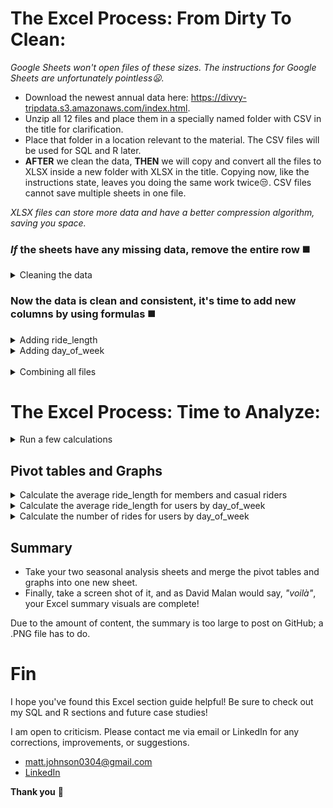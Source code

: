 # The Excel Process: From Dirty To Clean:

*Google Sheets won't open files of these sizes. The instructions for Google Sheets are unfortunately pointless:frowning:.*

* Download the newest annual data here: https://divvy-tripdata.s3.amazonaws.com/index.html.
* Unzip all 12 files and place them in a specially named folder with CSV in the title for clarification.
* Place that folder in a location relevant to the material. The CSV files will be used for SQL and R later.
* <strong>AFTER</strong> we clean the data, <strong>THEN</strong> we will copy and convert all the files to XLSX inside a new folder with XLSX in the title. Copying now, like the instructions state, leaves you doing the same work twice:unamused:. CSV files cannot save multiple sheets in one file.

*XLSX files can store more data and have a better compression algorithm, saving you space.*

### *If* the sheets have any missing data, remove the entire row :black_medium_square:
<details>
<summary> Cleaning the data </summary>
  
*This process is per situation, and normally stakeholders are involved with the decision on what to do with empty cells.*
<ol>  
<li> Select all fields (including column names) by clicking and dragging over all columns or by clicking the utmost upper-left from the field section of the sheet. Aka, above row 1 and to the left of column A. </li>
<li> After selecting all fields, press F5 or hold down CTRL+G until a "Go To" window pops up > Select "Special" > Click "Blanks" > Hit OK. This may take minutes to finish running. </li>
<li> Once finished, scroll down until you see a highlighted cell or chunk of cells. Right-click when hovered over one and choose "Delete," then choose "Entire row" (you may get a warning; hit OK). This will take minutes, and your sheet may freeze; that's normal. </li>
<li> Sadly, you must do all of these steps as many times as it takes until your results land you at the bottom of the sheet. Do this all sheets :weary:. </li>
</ol>
  
<ul>
 <li> Normally you sort and filter each column depending on the data type looking for anomalies or any number of error values </li>
  
  <ul>
   <li> Currency: currency types that are out of range. </li>
   <li> Date: dates that are out of range. </li>
   <li> Number: numbers that are out of range. </li>
   <li> Percentage: percentages that are out of range. </li>
   <li> Text: letters or word lengths that are out of range. </li>
   <li> Time: times that are out of range. </li>
  </ul>
  </ul>
  
*This data is much cleaner than normal situations, but we will see one instance where it needs to be applied.*
  
</details>  

### Now the data is clean and consistent, it's time to add new columns by using formulas :black_medium_square:
<details>
<summary> Adding ride_length </summary>
  
  *In truth, normally we would also touch base with the stakeholders to ask about removing ride_length duration ranges; lower and higher than certain thresholds are anomalies, offer little insight, and skew most results, outside of rare instances.*
  
 <ol>
 <li> In your spreadsheet, create a column called "ride_length" in Column N, row 1. </li> 
 <li> Calculate the length of each ride using the minus operator from columns C (started_at) and D (ended_at) Enter "=D2-C2" in cell N2 </li> 
 <li> Your result will be a float. Change that into the time format of HH:MM:SS. </li> 
 <li> Select N2 > right click > A window pop up will appear select "Format Cells" (again Excel may freeze) </li> 
 <li> While in the "Number" tab find "Category:" and change it to "Time" > Type: > "37:30:55" > hit OK </li>
 <li> Select N2 > press CTRL+C > use macros to autofill the column (web search) or in N3 hold CTRL+SHIFT+down-arrow key > CTRL+V aka paste, then find the last naturally filled row + 1 select that cell hold CTRL+SHIFT+down-arrow key again and delete the invalid entries (Use PAGE UP & DOWN to move smoothly when close). </li>
   
### Some months will have faulty "ride_length" data. Each month needs to be checked using "Sort".
   
<li> Select <strong>ALL</strong> columns and click on the "Data" tab at the top of the sheet > click Sort > Sort by ride_length > Order Largest to Smallest. 
  Any cells in "ride_length" filled with ##### forever need their whole row deleted (mind your header row). </li>
   
* *Excel is a mess when sorting. It doesn't have the ability to use a primary key to sort all of the fields based on one column. If you forget to sort by <strong>all</strong> columns, your data will be wrong. Also, filtering is limited to 10,000 unique items; with files of this size, filtering for what we need to accomplish is useless. Aka "This is the way".*
   
<li> Now repeat these steps for all 12 sheets. </li>
</ol>
</details>  


<details>
<summary> Adding day_of_week </summary>
  
*This one is straight forward :smile:.*
  
 <ol>
 <li> In your spreadsheet, create a column called "day_of_week." in Column O, row 1. </li>  
 <li> In O2, enter "=WEEKDAY(C2,1)", 1 = Sunday, and 7 = Saturday. Later, if you prefer your Excel visuals to have the actual weekday name, use "=TEXT(C2, "dddd")."  </li>
 <li> Select O2 > press CTRL+C > use macros to autofill the column (web search), or in O3, hold CTRL+SHIFT+down-arrow key > paste, then find the last naturally filled row + 1 select that cell, hold CTRL+SHIFT+the down key again, and delete the invalid entries (use PAGE UP and PAGE DOWN to move smoothly when close). </li>
<li> Now repeat these steps for all 12 sheets, and make sure to save your work. We're done with the CSV files until SQL and R. </li>
</ol>
</details>  

<details>
<summary> Combining all files </summary>
  
*<strong>NOW</strong> we are going to copy and convert all the files to XLSX inside a new folder with XLSX in the title.*

<ol>
<li> Open the first clean CSV file. </li> 
<li>File > Save As > Browse > Your XLSX folder location > Save as type: Excel Workbook. Do this for all 12. </li> 
<li> Use Power Query (Google search) or simply copy and paste each sheet with CTRL+A > CTRL+C > then paste in a new tab in the original first sheet with CTRL+V. </li>
<li> Do this for all 12. Be mindful to keep your sheet names consistent if you're copying and pasting. They won't auto populate. </li>
</ol>
  
  *Notice all your files sizes are smaller now and you now have a mega file too :clap:.*
</details>  


# The Excel Process: Time to Analyze:
<details>
<summary> Run a few calculations </summary>
  
 *Switch to the XLSX megafile now. Run a few calculations in two tabs of opposite seasons to get a better sense of the data layout.* 
  
<ol>
<li> Calculate the mean of ride_length: in cell Q2, type =AVERAGE(N:N), then format to time just like when we made column N "ride_length". Then make a header in Q1 so you remember what your result represents. </li>
<li> Calculate the max ride_length: in cell Q5, enter =MAX(N:N), then format to time again. Then make a header in Q4 so you remember what your result represents. </li>
<li> Calculate the mode for day_of_week: in cell Q8 enter =MODE(O:O). Then make a header in Q7 so you remember what your result represents. </li>  
</ol>
</details>  

## Pivot tables and Graphs
<details>
<summary> Calculate the average ride_length for members and casual riders </summary>
<ol>
<li> In cell Q11 click "Insert" on the top tab > Click "PivotTable" > select columns M and N > Existing Worksheet then OK. </li>
<li> Drag member_casual in the Rows area and ride_length in the Values area > left-click it and choose "Value Field Settings" change Count to Average. </li>
  
  * (blank) auto populates inside your pivot table, this is normal. Remove (blank) by clicking on cell Q11
<li> Now that you have your first pivot table, it is time to format R12-R14 just like column N "ride_length" to time. </li>
<li> The last step is to graph it. Click Q11 > at the top of Excel, click "Insert" > "Recommended Charts" > "Pie". </li>
<li> Place its upper-left corner in Q15. Use whatever chart you like. I just find pie to be the best for this table. </li>
<li> Select the chart and click on "chart styles". Pick whatever variation you like. Shrink the graph to your preference. </li>
</ol>
</details>

<details>
<summary> Calculate the average ride_length for users by day_of_week </summary>
<ol>
<li> In cell Q29, click "Insert" on the top tab > Click "PivotTable" > select columns M, N and O > Existing Worksheet then OK. </li>
<li> Drag member_casual in the Rows area and ride_length in the Values area > left-click it and choose "Value Field Settings" change Count to Average. Finally, drag day_of_week into the Columns area. </li>
  
 * (blank) auto populates inside your pivot table; this is normal. Remove (blank) by clicking on cell Q31
<li> Now it is time to format R31-Y33 just like column N "ride_length" to time. </li>
<li> Time to graph it. Click Q29 > at the top of Excel, click "Insert" > "Recommended Charts" > "Column" </li>
<li> Place its upper-left corner in Q34. Use whatever chart you like. I just find columns to be the best for this table. </li>
<li> It is recommended you change the day-of-week color palette for 1 & 2 because they match the first graph. </li>  
<li> Click into the new graph, then click a bar. Right-click it once selected and select "fill". Stretch the graph to column Y. </li>
</ol>
</details>

<details>
<summary> Calculate the number of rides for users by day_of_week </summary>
  
*This one is a little tricky.* 
<ol>
<li> In cell T3, click "Insert" on the top tab > Click "PivotTable" > select columns A, M and O > Existing worksheet, then OK. </li>
<li> Drag ride_id into the Value area and make sure its "Value Field Setting is set to Count. Then drag member_casual and day_of_week to the Rows area. </li>
  
   * (blank) auto-populates inside your pivot table; this is normal. Remove (blank) by clicking on cell T3
 
  <details>
  <summary> Solution </summary>
    <ol>
<li> To get the pivot table to form, you must select all columns 😅.</li>
<li> To get the pivot table to be sorted by day instead of member type, day_of_week must be loaded into the Rows area first. </li>
      </ol>
    </details>
<li> It's time to graph it. Click T3 > At the top of Excel, click "Insert" > "Recommended Charts" > "Column" </li>
<li> Place its upper-left corner in V3. Use whatever chart you like. I just find columns to be the best for this table too. </li>
<li> It is recommended that you change the member color to the same orange as the first graph. </li>
<li> It is also recommended to stretch the graph to column Z and row 25. </li>
<li> Also, you can change day_of_week to text format now. </li>
</ol>
</details>

## Summary 
* Take your two seasonal analysis sheets and merge the pivot tables and graphs into one new sheet.
* Finally, take a screen shot of it, and as David Malan would say, *"voilà"*, your Excel summary visuals are complete!

Due to the amount of content, the summary is too large to post on GitHub; a .PNG file has to do.

# Fin 
I hope you've found this Excel section guide helpful! Be sure to check out my SQL and R sections and future case studies!

I am open to criticism. Please contact me via email or LinkedIn for any corrections, improvements, or suggestions.

- matt.johnson0304@gmail.com
- [LinkedIn](https://www.linkedin.com/in/matt-johnson0304)

**Thank you** :bow:
